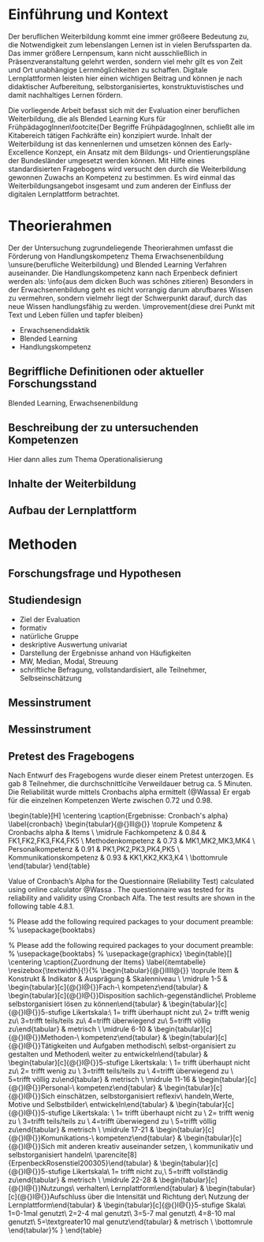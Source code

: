# Einführung und Kontext

Der beruflichen Weiterbildung kommt eine immer größeere Bedeutung zu, die Notwendigkeit zum lebenslangen Lernen ist in vielen Berufssparten da. Das immer größere Lernpensum, kann nicht ausschließlich in Präsenzveranstaltung gelehrt werden, sondern viel mehr gilt es von Zeit und Ort unabhängige Lernmöglichkeiten zu schaffen. Digitale Lernplattformen leisten hier einen wichtigen Beitrag und können je nach didaktischer Aufbereitung, selbstorganisiertes, konstruktuvistisches und damit nachhaltiges Lernen fördern.

Die vorliegende Arbeit befasst sich mit der Evaluation einer beruflichen Weiterbildung, die als Blended Learning Kurs für FrühpädagogInnen\footcite{Der Begriffe FrühpädagogInnen, schließt alle im Kitabereich tätigen Fachkräfte ein} konzipiert wurde. Inhalt der Weiterbildung ist das kennenlernen und umsetzen können des Early-Excellence Konzept, ein Ansatz mit dem Bildungs- und Orientierungspläne der Bundesländer umgesetzt werden können. Mit Hilfe eines standardisierten Fragebogens wird versucht den durch die Weiterbildung gewonnen Zuwachs an Kompetenz zu bestimmen. Es wird einmal das Weiterbildungsangebot insgesamt und zum anderen der Einfluss der digitalen Lernplattform betrachtet.

# Theorierahmen
Der der Untersuchung zugrundeliegende Theorierahmen umfasst die Förderung von Handlungskompetenz  Thema Erwachsenenbildung \unsure{berufliche Weiterbildung} und Blended Learning Verfahren auseinander.
Die Handlungskompetenz kann nach Erpenbeck definiert werden als: \info{aus dem dicken Buch was schönes zitieren}
Besonders in der Erwachsenenbildung geht es nicht vorrangig darum abrufbares Wissen zu vermehren, sondern vielmehr liegt der Schwerpunkt darauf, durch das neue Wissen handlungsfähig zu werden.
\improvement{diese drei Punkt mit Text und Leben füllen und tapfer bleiben}
* Erwachsenendidaktik
* Blended Learning
* Handlungskompetenz

## Begriffliche Definitionen oder aktueller Forschungsstand

Blended Learning, Erwachsenenbildung

## Beschreibung der zu untersuchenden Kompetenzen

Hier dann alles zum Thema Operationalisierung

## Inhalte der Weiterbildung

## Aufbau der Lernplattform


# Methoden

## Forschungsfrage und Hypothesen

## Studiendesign

+ Ziel der Evaluation
+ formativ
+ natürliche Gruppe
+ deskriptive Auswertung univariat
+ Darstellung der Ergebnisse anhand von Häufigkeiten
+ MW, Median, Modal, Streuung
+ schriftliche Befragung, vollstandardisiert, alle Teilnehmer, Selbseinschätzung

## Messinstrument

## Messinstrument
## Pretest des Fragebogens
Nach Entwurf des Fragebogens wurde dieser einem Pretest unterzogen. Es gab 8 Teilnehmer, die durchschnittlcihe Verweildauer betrug ca. 5 Minuten.
Die Reliabilität wurde mittels Cronbachs alpha ermittelt (@Wassa)
Er ergab für die einzelnen Kompetenzen Werte zwischen 0.72 und 0.98.


\begin{table}[H]
\centering
\caption{Ergebnisse: Cronbach's alpha}
\label{cronbach}
\begin{tabular}{@{}lll@{}}
\toprule
Kompetenz               & Cronbachs alpha & Items               \\ \midrule
Fachkompetenz           & 0.84            & FK1,FK2,FK3,FK4,FK5 \\
Methodenkompetenz       & 0.73            & MK1,MK2,MK3,MK4     \\
Personalkompetenz       & 0.91            & PK1,PK2,PK3,PK4,PK5 \\
Kommunikationskompetenz & 0.93            & KK1,KK2,KK3,K4      \\ \bottomrule
\end{tabular}
\end{table}

Value of Cronbach’s Alpha for the Questionnaire (Reliability Test) calculated
using online calculator @Wassa . The questionnaire was tested for
its reliability and validity using Cronbach Alfa. The test results are shown
in the following table 4.8.1.



% Please add the following required packages to your document preamble:
% \usepackage{booktabs}

% Please add the following required packages to your document preamble:
% \usepackage{booktabs}
% \usepackage{graphicx}
\begin{table}[]
\centering
\caption{Zuordnung der Items}
\label{itemtabelle}
\resizebox{\textwidth}{!}{%
\begin{tabular}{@{}lllll@{}}
\toprule
Item  & Konstrukt                                                                    & Indikator                                                                                                                                                                           & Ausprägung                                                                                                                                                                                       & Skalenniveau \\ \midrule
1-5   & \begin{tabular}[c]{@{}l@{}}Fach-\\ kompetenz\end{tabular}                    & \begin{tabular}[c]{@{}l@{}}Disposition sachlich-gegenständliche\\ Probleme selbstorganisiert lösen zu können\end{tabular}                                                           & \begin{tabular}[c]{@{}l@{}}5-stufige Likertskala:\\ 1= trifft überhaupt nicht zu\\ 2= trifft wenig zu\\ 3=trifft teils/teils zu\\ 4=trifft überwiegend zu\\ 5=trifft völlig zu\end{tabular}      & metrisch     \\
\midrule
6-10  & \begin{tabular}[c]{@{}l@{}}Methoden-\\ kompetenz\end{tabular}                & \begin{tabular}[c]{@{}l@{}}Tätigkeiten und Aufgaben methodisch\\  selbst-organisiert zu gestalten und Methoden\\  weiter zu entwickeln\end{tabular}                                 & \begin{tabular}[c]{@{}l@{}}5-stufige Likertskala: \\ 1= trifft überhaupt nicht zu\\ 2= trifft wenig zu \\ 3=trifft teils/teils zu \\ 4=trifft überwiegend zu \\ 5=trifft völlig zu\end{tabular}  & metrisch     \\
\midrule
11-16 & \begin{tabular}[c]{@{}l@{}}Personal-\\ kompetenz\end{tabular}                & \begin{tabular}[c]{@{}l@{}}Sich einschätzen, selbstorganisiert reflexiv\\  handeln,Werte, Motive und Selbstbilder\\  entwickeln\end{tabular}                                        & \begin{tabular}[c]{@{}l@{}}5-stufige Likertskala: \\ 1= trifft überhaupt nicht zu \\ 2= trifft wenig zu \\ 3=trifft teils/teils zu \\ 4=trifft überwiegend zu \\ 5=trifft völlig zu\end{tabular} & metrisch     \\
\midrule
17-21 & \begin{tabular}[c]{@{}l@{}}Komunikations-\\ kompetenz\end{tabular}           & \begin{tabular}[c]{@{}l@{}}Sich mit anderen kreativ auseinander setzen, \\ kommunikativ und selbstorganisiert handeln\\ \parencite[8]{ErpenbeckRosenstiel200305}\end{tabular} & \begin{tabular}[c]{@{}l@{}}5-stufige Likertskala\\ 1= trifft nicht zu,\\ 5=trifft vollständig zu\end{tabular}                                                                                    & metrisch     \\
 \midrule
22-28 & \begin{tabular}[c]{@{}l@{}}Nutzungs\\ verhalten\\ Lernplattform\end{tabular} & \begin{tabular}[c]{@{}l@{}}Aufschluss über die Intensität und Richtung der\\ Nutzung der Lernplattform\end{tabular}                                                                 & \begin{tabular}[c]{@{}l@{}}5-stufige Skala\\ 1=0-1mal genutzt\\ 2=2-4 mal genutzt\\ 3=5-7 mal genutzt\\ 4=8-10 mal genutzt\\ 5=\textgreater10 mal genutz\end{tabular}                            & metrisch     \\ \bottomrule
\end{tabular}%
}
\end{table}
